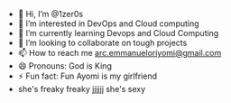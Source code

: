 - 👋 Hi, I’m @1zer0s
- 👀 I’m interested in DevOps and Cloud computing
- 🌱 I’m currently learning Devops and Cloud Computing
- 💞️ I’m looking to collaborate on tough projects
- 📫 How to reach me arc.emmanueloriyomi@gmail.com
- 😄 Pronouns: God is King
- ⚡ Fun fact: Fun Ayomi is my girlfriend
- she's freaky freaky
jjjjjj
 she's sexy

<!---
1zer0s/1zer0s is a ✨ special ✨ repository because its `README.md` (this file) appears on your GitHub profile.
You can click the Preview link to take a look at your changes.
--->
